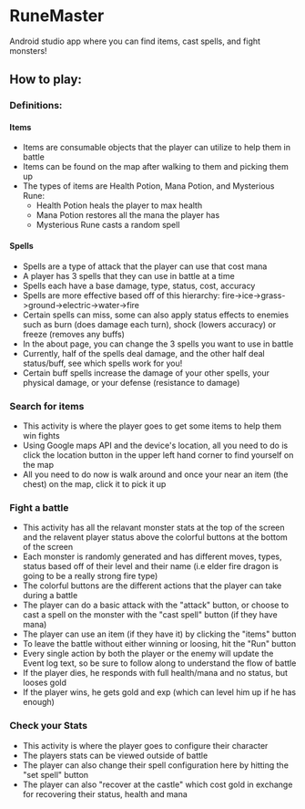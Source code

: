 # RuneMaster
Android studio app where you can find items, cast spells, and fight monsters!



## How to play:
### Definitions:
#### Items
- Items are consumable objects that the player can utilize to help them in battle
- Items can be found on the map after walking to them and picking them up
- The types of items are Health Potion, Mana Potion, and Mysterious Rune:
  - Health Potion heals the player to max health
  - Mana Potion restores all the mana the player has
  - Mysterious Rune casts a random spell
  
#### Spells
- Spells are a type of attack that the player can use that cost mana
- A player has 3 spells that they can use in battle at a time
- Spells each have a base damage, type, status, cost, accuracy
- Spells are more effective based off of this hierarchy: fire->ice->grass->ground->electric->water->fire
- Certain spells can miss, some can also apply status effects to enemies such as burn (does damage each turn), shock (lowers accuracy) or freeze (removes any buffs)
- In the about page, you can change the 3 spells you want to use in battle
- Currently, half of the spells deal damage, and the other half deal status/buff, see which spells work for you!
- Certain buff spells increase the damage of your other spells, your physical damage, or your defense (resistance to damage)

### Search for items
- This activity is where the player goes to get some items to help them win fights
- Using Google maps API and the device's location, all you need to do is click the location button in the upper left hand corner to find yourself on the map
- All you need to do now is walk around and once your near an item (the chest) on the map, click it to pick it up

### Fight a battle
- This activity has all the relavant monster stats at the top of the screen and the relavent player status above the colorful buttons at the bottom of the screen
- Each monster is randomly generated and has different moves, types, status based off of their level and their name (i.e elder fire dragon is going to be a really strong fire type)
- The colorful buttons are the different actions that the player can take during a battle
- The player can do a basic attack with the "attack" button, or choose to cast a spell on the monster with the "cast spell" button (if they have mana)
- The player can use an item (if they have it) by clicking the "items" button
- To leave the battle without either winning or loosing, hit the "Run" button
- Every single action by both the player or the enemy will update the Event log text, so be sure to follow along to understand the flow of battle
- If the player dies, he responds with full health/mana and no status, but looses gold
- If the player wins, he gets gold and exp (which can level him up if he has enough)

### Check your Stats
- This activity is where the player goes to configure their character
- The players stats can be viewed outside of battle
- The player can also change their spell configuration here by hitting the "set spell" button
- The player can also "recover at the castle" which cost gold in exchange for recovering their status, health and mana


